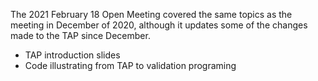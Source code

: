The 2021 February 18 Open Meeting covered the same topics as the meeting in December of 2020, although it updates some of the changes made to the TAP since December.

* TAP introduction slides
* Code illustrating from TAP to validation programing
